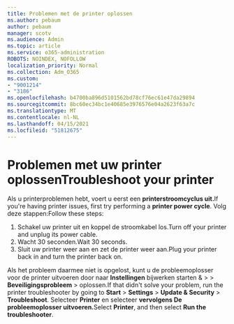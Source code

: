 ```yaml
---
title: Problemen met de printer oplossen
ms.author: pebaum
author: pebaum
manager: scotv
ms.audience: Admin
ms.topic: article
ms.service: o365-administration
ROBOTS: NOINDEX, NOFOLLOW
localization_priority: Normal
ms.collection: Adm_O365
ms.custom:
- "9001214"
- "3186"
ms.openlocfilehash: b4700ba896d5101562bd78cf76ec61e47da29894
ms.sourcegitcommit: 8bc60ec34bc1e40685e3976576e04a2623f63a7c
ms.translationtype: MT
ms.contentlocale: nl-NL
ms.lasthandoff: 04/15/2021
ms.locfileid: "51812675"
---
```

# <a name="troubleshoot-your-printer"></a><span data-ttu-id="2a6bc-102">Problemen met uw printer oplossen</span><span class="sxs-lookup"><span data-stu-id="2a6bc-102">Troubleshoot your printer</span></span>

<span data-ttu-id="2a6bc-103">Als u printerproblemen hebt, voert u eerst een **printerstroomcyclus uit.**</span><span class="sxs-lookup"><span data-stu-id="2a6bc-103">If you're having printer issues, first try performing a **printer power cycle**.</span></span> <span data-ttu-id="2a6bc-104">Volg deze stappen:</span><span class="sxs-lookup"><span data-stu-id="2a6bc-104">Follow these steps:</span></span>

1. <span data-ttu-id="2a6bc-105">Schakel uw printer uit en koppel de stroomkabel los.</span><span class="sxs-lookup"><span data-stu-id="2a6bc-105">Turn off your printer and unplug its power cable.</span></span>
2. <span data-ttu-id="2a6bc-106">Wacht 30 seconden.</span><span class="sxs-lookup"><span data-stu-id="2a6bc-106">Wait 30 seconds.</span></span>
3. <span data-ttu-id="2a6bc-107">Sluit uw printer weer aan en zet de printer weer aan.</span><span class="sxs-lookup"><span data-stu-id="2a6bc-107">Plug your printer back in and turn the printer back on.</span></span>

<span data-ttu-id="2a6bc-108">Als het probleem daarmee niet is opgelost, kunt u de probleemoplosser voor de printer uitvoeren door naar **Instellingen** bijwerken starten &  >    >  **Beveiligingsprobleem**  >  oplossen.</span><span class="sxs-lookup"><span data-stu-id="2a6bc-108">If that didn't solve your problem, run the printer troubleshooter by going to **Start** > **Settings** > **Update & Security** > **Troubleshoot**.</span></span> <span data-ttu-id="2a6bc-109">Selecteer **Printer** en selecteer **vervolgens De probleemoplosser uitvoeren.**</span><span class="sxs-lookup"><span data-stu-id="2a6bc-109">Select **Printer**, and then select **Run the troubleshooter**.</span></span>